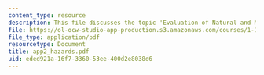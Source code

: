 ```yaml
---
content_type: resource
description: This file discusses the topic 'Evaluation of Natural and Man-Made Risks'.
file: https://ol-ocw-studio-app-production.s3.amazonaws.com/courses/1-151-probability-and-statistics-in-engineering-spring-2005/eded921a16f7336053ee400d2e8038d6_app2_hazards.pdf
file_type: application/pdf
resourcetype: Document
title: app2_hazards.pdf
uid: eded921a-16f7-3360-53ee-400d2e8038d6
---
```

